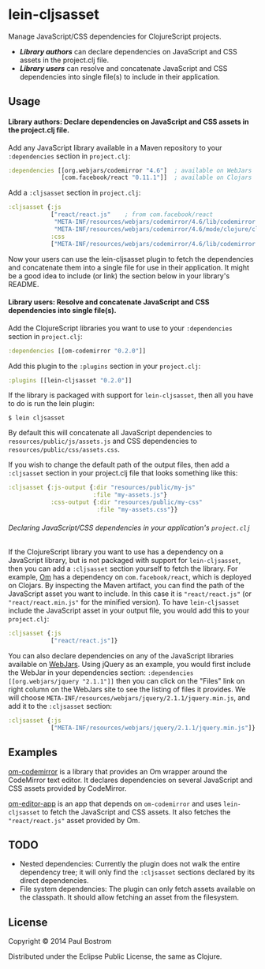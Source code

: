 # lein-cljsasset

Manage JavaScript/CSS dependencies for ClojureScript projects.

* _**Library authors**_ can declare dependencies on JavaScript and CSS assets in the project.clj file.
* _**Library users**_ can resolve and concatenate JavaScript and CSS dependencies into single file(s) to include in their application.

## Usage

#### Library authors: Declare dependencies on JavaScript and CSS assets in the project.clj file.

Add any JavaScript library available in a Maven repository to your `:dependencies` section in `project.clj`:

```clj
:dependencies [[org.webjars/codemirror "4.6"]  ; available on WebJars
               [com.facebook/react "0.11.1"]]  ; available on Clojars
```

Add a `:cljsasset` section in `project.clj`:
```clj
:cljsasset {:js
            ["react/react.js"    ; from com.facebook/react
             "META-INF/resources/webjars/codemirror/4.6/lib/codemirror.js" ; from org.webjars/codemirror
             "META-INF/resources/webjars/codemirror/4.6/mode/clojure/clojure.js"]
            :css
            ["META-INF/resources/webjars/codemirror/4.6/lib/codemirror.css"]}
```

Now your users can use the lein-cljsasset plugin to fetch the dependencies and concatenate them into a single file for use in their application. It might be a good idea to include (or link) the section below in your library's README.

#### Library users: Resolve and concatenate JavaScript and CSS dependencies into single file(s).

Add the ClojureScript libraries you want to use to your `:dependencies` section in `project.clj`:
```clj
:dependencies [[om-codemirror "0.2.0"]]
```

Add this plugin to the `:plugins` section in your `project.clj`:
```clj
:plugins [[lein-cljsasset "0.2.0"]]
```

If the library is packaged with support for `lein-cljsasset`, then all you have to do is run the lein plugin:

    $ lein cljsasset

By default this will concatenate all JavaScript dependencies to `resources/public/js/assets.js` and CSS dependencies to `resources/public/css/assets.css`.

If you wish to change the default path of the output files, then add a `:cljsasset` section in your project.clj file that looks something like this:

```clj
:cljsasset {:js-output {:dir "resources/public/my-js"
                        :file "my-assets.js"}
            :css-output {:dir "resources/public/my-css"
                         :file "my-assets.css"}}
```

###### Declaring JavaScript/CSS dependencies in your application's `project.clj`
If the ClojureScript library you want to use has a dependency on a JavaScript library, but is not packaged with support for `lein-cljsasset`, then you can add a `:cljsasset` section yourself to fetch the library. For example, [Om](https://github.com/swannodette/om) has a dependency on `com.facebook/react`, which is deployed on Clojars. By inspecting the Maven artifact, you can find the path of the JavaScript asset you want to include. In this case it is `"react/react.js"` (or `"react/react.min.js"` for the minified version). To have `lein-cljsasset` include the JavaScript asset in your output file, you would add this to your `project.clj`:
```clj
:cljsasset {:js
            ["react/react.js"]}
```
You can also declare dependencies on any of the JavaScript libraries available on [WebJars](http://www.webjars.org/). Using jQuery as an example, you would first include the WebJar in your dependencies section:
`:dependencies [[org.webjars/jquery "2.1.1"]]` then you can click on the "Files" link on right column on the WebJars site to see the listing of files it provides. We will choose `META-INF/resources/webjars/jquery/2.1.1/jquery.min.js`, and add it to the `:cljsasset` section:
```clj
:cljsasset {:js
            ["META-INF/resources/webjars/jquery/2.1.1/jquery.min.js"]}
```

## Examples
[om-codemirror](https://github.com/pbostrom/om-codemirror) is a library that provides an Om wrapper around the CodeMirror text editor. It declares dependencies on several JavaScript and CSS assets provided by CodeMirror.

[om-editor-app](https://github.com/pbostrom/om-editor-app) is an app that depends on `om-codemirror` and uses `lein-cljsasset` to fetch the JavaScript and CSS assets. It also fetches the `"react/react.js"` asset provided by Om.

## TODO
* Nested dependencies: Currently the plugin does not walk the entire dependency tree; it will only find the `:cljsasset` sections declared by its direct dependencies.
* File system dependencies: The plugin can only fetch assets available on the classpath. It should allow fetching an asset from the filesystem.

## License

Copyright © 2014 Paul Bostrom

Distributed under the Eclipse Public License, the same as Clojure.
